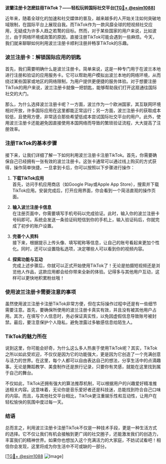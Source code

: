 **波蘭注册卡怎麽註冊TikTok？——轻松玩转国际社交平台[[TG💪+ @esim1088](https://t.me/s/esim1088)]**

近年来，随着全球化的加速和社交媒体的普及，越来越多的人开始关注如何突破地域限制，在国际平台上展现自我。而TikTok作为一款风靡全球的短视频社交应用，无疑成为许多人趋之若鹜的目标。然而，对于某些国家的用户来说，比如波兰，由于网络环境或政策的原因，直接注册TikTok可能会遇到一些麻烦。今天，我们就来聊聊如何利用波兰注册卡顺利注册并畅享TikTok的乐趣。

### 波兰注册卡：解锁国际应用的钥匙

首先，我们需要明确什么是波兰注册卡。简单来说，这是一种专门用于在波兰本地进行注册和验证的应用服务卡。它可以帮助用户模拟出波兰本地的网络环境，从而绕过某些国家或地区的网络限制，为用户提供更便捷的服务体验。对于想要注册TikTok的用户来说，波兰注册卡就像一把钥匙，能够帮助我们打开这扇通往国际社交的大门。

那么，为什么选择波兰注册卡呢？一方面，波兰作为一个欧洲国家，其互联网环境相对开放，许多国际应用在这里都能正常运行；另一方面，波兰注册卡的获取成本较低，且使用方便，非常适合那些希望低成本尝试国际社交平台的用户。此外，使用波兰注册卡还能避免因直接使用本国网络而导致的繁琐验证流程，大大提高了注册效率。

### 注册TikTok的基本步骤

接下来，让我们详细了解一下如何利用波兰注册卡注册TikTok。首先，你需要确保自己已经拥有一张有效的波兰注册卡。这张卡通常可以通过线上购买的方式获得，操作简单快捷。一旦拿到卡后，你可以按照以下步骤进行操作：

1. **下载TikTok应用**  
   首先，访问手机应用商店（如Google Play或Apple App Store），搜索并下载TikTok应用。安装完成后，打开应用界面，你会看到一个简洁直观的操作页面。

2. **输入波兰注册卡信息**  
   在注册页面中，你需要填写手机号码以完成验证。此时，输入你的波兰注册卡号码即可。系统会发送一条验证码短信到你的手机上，输入验证码后，你就完成了初步的账户设置。

3. **完善个人资料**  
   接下来，根据提示上传头像、填写昵称等信息，让自己的账号看起来更加个性化。同时，还可以设置隐私选项，决定哪些人可以看到你的视频内容。

4. **探索功能与互动**  
   完成上述步骤后，你就可以正式开始使用TikTok了！无论是拍摄短视频还是浏览他人作品，这款应用都会给你带来全新的体验。记得多与其他用户互动，这样可以更快地积累粉丝哦！

### 使用波兰注册卡需要注意的事项

虽然使用波兰注册卡注册TikTok非常方便，但在实际操作过程中还是有一些细节需要注意。首先，要确保所使用的波兰注册卡真实有效，并且没有被其他用户占用。其次，在填写个人信息时，务必保证真实性，以免因虚假信息导致账号被封禁。最后，要注意保护个人隐私，避免泄露过多敏感信息给陌生人。

### TikTok的魅力所在

说到这里，你可能会好奇，为什么这么多人热衷于使用TikTok呢？其实，TikTok之所以如此受欢迎，不仅仅是因为它的功能强大，更是因为它创造了一个充满创意与活力的世界。在这里，每个人都可以自由表达自己的想法，分享生活中的点滴趣事。无论是舞蹈教学、美食制作还是旅行记录，只要你有灵感，就能在这里找到属于自己的舞台。

不仅如此，TikTok还拥有强大的算法推荐机制，可以根据用户的兴趣爱好精准推送相关内容。这意味着，无论你是音乐爱好者还是科技迷，总能找到符合自己口味的内容。而且，与其他社交平台相比，TikTok更注重娱乐性和互动性，让用户在轻松愉快的氛围中度过每一天。

### 结语

总而言之，利用波兰注册卡注册TikTok不仅是一种技术手段，更是一种生活方式的选择。它不仅让我们有机会接触到更广阔的社交圈子，还能激发我们的创造力，丰富我们的精神世界。如果你也想加入这个充满活力的大家庭，不妨试试看吧！相信你会发现，这里将成为你生活中不可或缺的一部分。

[[TG💪+ @esim1088](https://t.me/s/esim1088) ![Image](https://i.postimg.cc/4NQfJmqS/Snipaste-2025-05-13-00-14-12.png)]